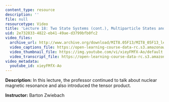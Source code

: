 ```yaml
---
content_type: resource
description: ''
file: null
resourcetype: Video
title: 'Lecture 18: Two State Systems (cont.), Multiparticle States and Tensor Products'
uid: 2e732833-4822-eb41-49ae-d3799bfb0fc2
video_files:
  archive_url: http://www.archive.org/download/MIT8.05F13/MIT8_05F13_lec18_300k.mp4
  video_captions_file: https://open-learning-course-data-rc.s3.amazonaws.com/8-05-quantum-physics-ii-fall-2013/91607cca300155e6b5c4204db285a29c_xieyFMfX-Ao.vtt
  video_thumbnail_file: https://img.youtube.com/vi/xieyFMfX-Ao/default.jpg
  video_transcript_file: https://open-learning-course-data-rc.s3.amazonaws.com/8-05-quantum-physics-ii-fall-2013/d6aab8fd9db51040d4f2dfca3c664778_xieyFMfX-Ao.pdf
video_metadata:
  youtube_id: xieyFMfX-Ao
---
```


**Description:** In this lecture, the professor continued to talk about nuclear magnetic resonance and also introduced the tensor product.

**Instructor:** Barton Zwiebach